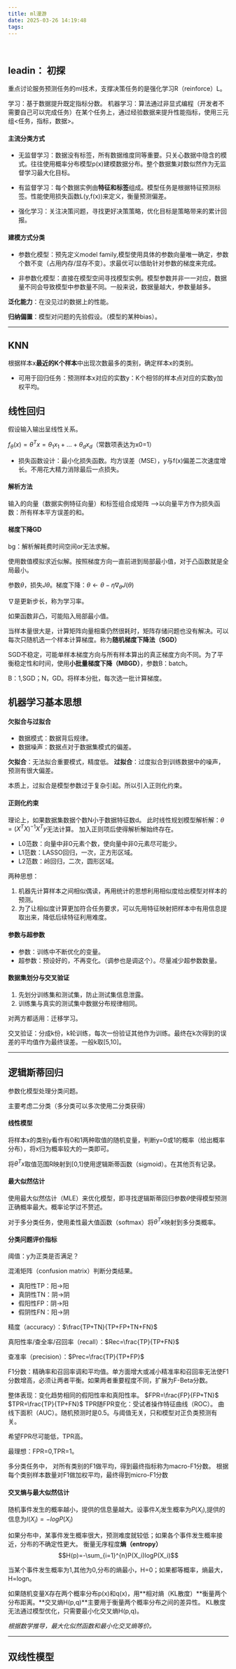 ```yaml
---
title: ml漫游
date: 2025-03-26 14:19:48
tags:
---
```

 <!-- more -->
## leadin： 初探

重点讨论服务预测任务的ml技术，支撑决策任务的是强化学习R（reinforce）L。

学习：基于数据提升既定指标分数。
机器学习：算法通过非显式编程（开发者不需要自己可以完成任务）在某个任务上，通过经验数据来提升性能指标，使用三元组<任务，指标，数据>。

#### 主流分类方式

- 无监督学习：数据没有标签，所有数据维度同等重要。只关心数据中隐含的模式。往往使用概率分布模型p(x)建模数据分布。整个数据集对数似然作为无监督学习最大化目标。

- 有监督学习：每个数据实例由**特征和标签**组成。模型任务是根据特征预测标签。性能使用损失函数L(y,f(x))来定义，衡量预测偏差。

- 强化学习：关注决策问题，寻找更好决策策略，优化目标是策略带来的累计回报。

#### 建模方式分类
- 参数化模型：预先定义model family,模型使用具体的参数向量唯一确定，参数个数不变（占用内存/显存不变）。求最优可以借助针对参数的梯度来完成。

- 非参数化模型：直接在模型空间寻找模型实例。模型参数并非一一对应，数据量不同会导致模型中参数量不同。一般来说，数据量越大，参数量越多。

**泛化能力**：在没见过的数据上的性能。

**归纳偏置**：模型对问题的先验假设。（模型的某种bias）。

***

## KNN

根据样本x**最近的K个样本**中出现次数最多的类别，确定样本x的类别。

- 可用于回归任务：预测样本x对应的实数y：K个相邻的样本点对应的实数y加权平均。

## 线性回归

假设输入输出呈线性关系。

$f_\theta (x)=\theta^Tx=\theta_1x_1+...+\theta_dx_d$（常数项表达为x0=1）

- 损失函数设计：最小化损失函数。均方误差（MSE），y与f(x)偏差二次速度增长。不用花大精力消除最后一点损失。

#### 解析方法

输入的向量（数据实例特征向量）和标签组合成矩阵
——>以向量平方作为损失函数：所有样本平方误差的和。

#### 梯度下降GD

bg：解析解耗费时间空间or无法求解。

使用数值模拟求近似解。按照梯度方向一直前进到局部最小值，对于凸函数就是全局最小。

参数$\theta$，损失$J\theta$。梯度下降：$\theta \gets \theta -\eta \nabla _\theta J(\theta)$

$\nabla$是更新步长，称为学习率。

如果函数非凸，可能陷入局部最小值。

当样本量很大是，计算矩阵向量相乘仍然很耗时，矩阵存储问题也没有解决。可以每次只随机选一个样本计算梯度。称为**随机梯度下降法（SGD）**

SGD不稳定，可能单样本梯度方向与所有样本算出的真正梯度方向不同。为了平衡稳定性和时间，使用**小批量梯度下降（MBGD）**，参数B：batch。

B：1,SGD；N，GD。将样本分批，每次选一批计算梯度。

## 机器学习基本思想

#### 欠拟合与过拟合

- 数据模式：数据背后规律。
- 数据噪声：数据点对于数据集模式的偏差。


**欠拟合**：无法拟合重要模式，精度低。
**过拟合**：过度拟合到训练数据中的噪声，预测有很大偏差。

本质上，过拟合是模型参数过于复杂引起。所以引入正则化约束。

#### 正则化约束

理论上，如果数据集数据个数N小于数据特征数d。
此时线性规划模型解析解：$\theta =(X^TX)^{-1}X^Ty$无法计算。
加入正则项后使得解析解始终存在。

- L0范数：向量中非0元素个数，使向量中非0元素尽可能少。
- L1范数：LASSO回归，一次，正方形区域。
- L2范数：岭回归，二次，圆形区域。

两种思想：
1. 机器先计算样本之间相似偶读，再用统计的思想利用相似度给出模型对样本的预测。
2. 为了让相似度计算更加符合任务要求，可以先用特征映射把样本中有用信息提取出来，降低后续特征利用难度。

#### 参数与超参数

- 参数：训练中不断优化的变量。
- 超参数：预设好的，不再变化。（调参也是调这个）。尽量减少超参数数量。

#### 数据集划分与交叉验证

1. 先划分训练集和测试集，防止测试集信息泄露。
2. 训练集与真实的测试集中数据分布规律相同。

对两方都适用：迁移学习。

交叉验证：分成k份，k轮训练，每次一份验证其他作为训练。最终在k次得到的误差的平均值作为最终误差。一般k取[5,10]。

*** 

## 逻辑斯蒂回归

参数化模型处理分类问题。

主要考虑二分类（多分类可以多次使用二分类获得）

#### 线性模型

将样本x的类别y看作有0和1两种取值的随机变量，判断y=0或1的概率（给出概率分布），将x归为概率较大的一类即可。

将$\theta ^Tx$取值范围R映射到[0,1]使用逻辑斯蒂函数（sigmoid）。在其他页有记录。

#### 最大似然估计

使用最大似然估计（MLE）来优化模型，即寻找逻辑斯蒂回归参数$\theta$使得模型预测正确概率最大。概率论学过不赘述。

对于多分类任务，使用柔性最大值函数（softmax）将$\theta ^Tx$映射到多分类概率。

#### 分类问题评价指标

阈值：y为正类是否满足？

混淆矩阵（confusion matrix）判断分类结果。

- 真阳性TP：阳->阳
- 真阴性TN：阴->阴
- 假阳性FP：阴->阳
- 假阴性FN：阳->阴

精度（accuracy）：$\frac{TP+TN}{TP+FP+TN+FN}$

真阳性率/查全率/召回率（recall）：$Rec=\frac{TP}{TP+FN}$

查准率（precision）：$Prec=\frac{TP}{TP+FP}$

F1分数：精确率和召回率调和平均值。单方面增大或减小精准率和召回率无法使F1分数增高，必须让两者平衡。如果两者重要程度不同，扩展为F-Beta分数。

整体表现：变化趋势相同的假阳性率和真阳性率。
$FPR=\frac{FP}{FP+TN}$
$TPR=\frac{TP}{TP+FN}$
TPR随FPR变化：受试者操作特征曲线（ROC）。
曲线下面积（AUC）。随机预测时是0.5。与阈值无关，只和模型对正负类预测有关。

希望FPR尽可能低，TPR高。


最理想：FPR=0,TPR=1。

多分类任务中，
对所有类别的F1做平均，得到最终指标称为macro-F1分数。
根据每个类别样本数量对F1做加权平均，最终得到micro-F1分数


#### 交叉熵与最大似然估计

随机事件发生的概率越小，提供的信息量越大。设事件$X_i$发生概率为$P(X_i)$,提供的信息为$I(X_i)=-logP(X_i)$

如果分布中，某事件发生概率很大，预测难度就较低；如果各个事件发生概率接近，分布的不确定性更大。
衡量无序程度**熵（entropy）**
$$H(p)=-\sum_{i=1}^{n}P(X_i)logP(X_i)$$

当某个事件发生概率为1,其他为0,分布的熵最小，H=0；如果都等概率，熵最大，H=logn。

如果随机变量X存在两个概率分布p(x)和q(x)，用**相对熵（KL散度）**衡量两个分布距离。**交叉熵H(p,q)**主要用于衡量两个概率分布之间的差异性。
KL散度无法通过模型优化，只需要最小化交叉熵H(p,q)。

*根据数学推导，最大化似然函数和最小化交叉熵等价。*

***

## 双线性模型





























